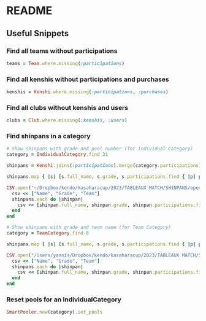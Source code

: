 # README

## Useful Snippets

### Find all teams without participations

```ruby
teams = Team.where.missing(:participations)
```

### Find all kenshis without participations and purchases

```ruby
kenshis = Kenshi.where.missing(:participations, :purchases)
```

### Find all clubs without kenshis and users

```ruby
clubs = Club.where.missing(:kenshis, :users)
```

### Find shinpans in a category

```ruby
# Show shinpans with grade and pool number (for Individual Category)
category = IndividualCategory.find 31

shinpans = Kenshi.joins(:participations).merge(category.participations).where(grade: %w[5Dan 6Dan 7Dan])

shinpans.map { |s| [s.full_name, s.grade, s.participations.find { |p| p.category == category }.pool_number] }

CSV.open("~/Dropbox/kendo/kasaharacup/2023/TABLEAUX MATCH/SHINPANS/open.csv", "wb") do |csv|
  csv << ["Name", "Grade", "Team"]
  shinpans.each do |shinpan|
    csv << [shinpan.full_name, shinpan.grade, shinpan.participations.find { |p| p.category == category }.team.name]
  end
end

# Show shinpans with grade and team name (for Team Category)
category = TeamCategory.find 8

shinpans.map { |s| [s.full_name, s.grade, s.participations.find { |p| p.category == category }.team.name] }

CSV.open("/Users/yannis/Dropbox/kendo/kasaharacup/2023/TABLEAUX MATCH/SHINPANS/teams.csv", "wb") do |csv|
  csv << ["Name", "Grade", "Team"]
  shinpans.each do |shinpan|
    csv << [shinpan.full_name, shinpan.grade, shinpan.participations.find { |p| p.category == category }.team.name]
  end
end
```

### Reset pools for an IndividualCategory

```ruby
SmartPooler.new(category).set_pools
```
